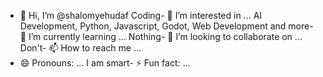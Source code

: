 - 👋 Hi, I’m @shalomyehudaf
Coding- 👀 I’m interested in ...
AI Development, Python, Javascript, Godot, Web Development and more- 🌱 I’m currently learning ...
Nothing- 💞️ I’m looking to collaborate on ...
Don't- 📫 How to reach me ...
- 😄 Pronouns: ...
I am smart- ⚡ Fun fact: ...

<!---
shalomyehudaf/shalomyehudaf is a ✨ special ✨ repository because its `README.md` (this file) appears on your GitHub profile.
You can click the Preview link to take a look at your changes.
--->
